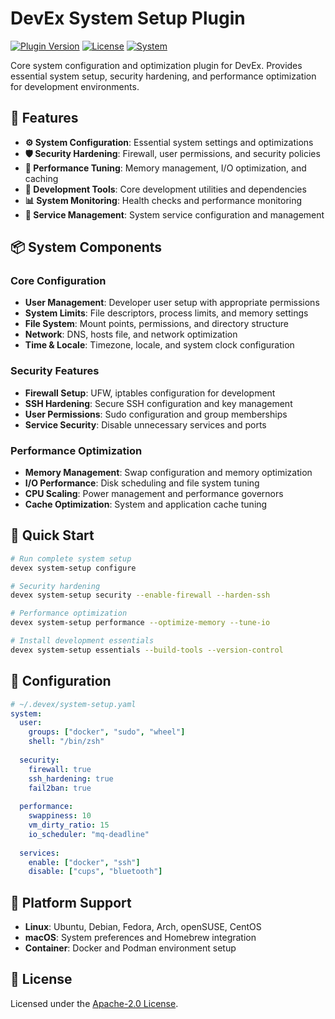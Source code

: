 # DevEx System Setup Plugin

[![Plugin Version](https://img.shields.io/badge/Version-1.0.0-green)](../../CHANGELOG.md)
[![License](https://img.shields.io/github/license/jameswlane/devex)](../../../LICENSE)
[![System](https://img.shields.io/badge/System-Setup-28A745?logo=linux)](https://github.com/jameswlane/devex)

Core system configuration and optimization plugin for DevEx. Provides essential system setup, security hardening, and performance optimization for development environments.

## 🚀 Features

- **⚙️ System Configuration**: Essential system settings and optimizations
- **🛡️ Security Hardening**: Firewall, user permissions, and security policies
- **🚀 Performance Tuning**: Memory management, I/O optimization, and caching
- **🔧 Development Tools**: Core development utilities and dependencies
- **📊 System Monitoring**: Health checks and performance monitoring
- **🔄 Service Management**: System service configuration and management

## 📦 System Components

### Core Configuration
- **User Management**: Developer user setup with appropriate permissions
- **System Limits**: File descriptors, process limits, and memory settings
- **File System**: Mount points, permissions, and directory structure
- **Network**: DNS, hosts file, and network optimization
- **Time & Locale**: Timezone, locale, and system clock configuration

### Security Features
- **Firewall Setup**: UFW, iptables configuration for development
- **SSH Hardening**: Secure SSH configuration and key management
- **User Permissions**: Sudo configuration and group memberships
- **Service Security**: Disable unnecessary services and ports

### Performance Optimization
- **Memory Management**: Swap configuration and memory optimization
- **I/O Performance**: Disk scheduling and file system tuning
- **CPU Scaling**: Power management and performance governors
- **Cache Optimization**: System and application cache tuning

## 🚀 Quick Start

```bash
# Run complete system setup
devex system-setup configure

# Security hardening
devex system-setup security --enable-firewall --harden-ssh

# Performance optimization
devex system-setup performance --optimize-memory --tune-io

# Install development essentials
devex system-setup essentials --build-tools --version-control
```

## 🔧 Configuration

```yaml
# ~/.devex/system-setup.yaml
system:
  user:
    groups: ["docker", "sudo", "wheel"]
    shell: "/bin/zsh"
    
  security:
    firewall: true
    ssh_hardening: true
    fail2ban: true
    
  performance:
    swappiness: 10
    vm_dirty_ratio: 15
    io_scheduler: "mq-deadline"
    
  services:
    enable: ["docker", "ssh"]
    disable: ["cups", "bluetooth"]
```

## 🚀 Platform Support

- **Linux**: Ubuntu, Debian, Fedora, Arch, openSUSE, CentOS
- **macOS**: System preferences and Homebrew integration
- **Container**: Docker and Podman environment setup

## 📄 License

Licensed under the [Apache-2.0 License](../../../LICENSE).

